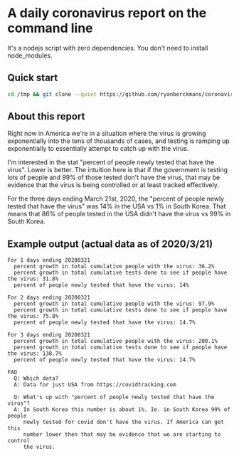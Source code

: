 
# A daily coronavirus report on the command line

It's a nodejs script with zero dependencies. You don't need to install node_modules.

## Quick start

```bash
cd /tmp && git clone --quiet https://github.com/ryanberckmans/coronavirus.git && cd coronavirus && ./report
```

## About this report

Right now in America we're in a situation where the virus is growing exponentially into the tens of thousands of cases, and testing is ramping up exponentially to essentially attempt to catch up with the virus.

I'm interested in the stat "percent of people newly tested that have the virus". Lower is better. The intuition here is that if the government is testing lots of people and 99% of those tested don't have the virus, that may be evidence that the virus is being controlled or at least tracked effectively.

For the three days ending March 21st, 2020, the "percent of people newly tested that have the virus" was 14% in the USA vs 1% in South Korea. That means that 86% of people tested in the USA didn't have the virus vs 99% in South Korea.

## Example output (actual data as of 2020/3/21)

```
For 1 days ending 20200321
  percent growth in total cumulative people with the virus: 36.2%
  percent growth in total cumulative tests done to see if people have the virus: 31.8%
  percent of people newly tested that have the virus: 14%

For 2 days ending 20200321
  percent growth in total cumulative people with the virus: 97.9%
  percent growth in total cumulative tests done to see if people have the virus: 75.8%
  percent of people newly tested that have the virus: 14.7%

For 3 days ending 20200321
  percent growth in total cumulative people with the virus: 200.1%
  percent growth in total cumulative tests done to see if people have the virus: 138.7%
  percent of people newly tested that have the virus: 14.7%

FAQ
  Q: Which data?
  A: Data for just USA from https://covidtracking.com

  Q: What's up with "percent of people newly tested that have the virus"?
  A: In South Korea this number is about 1%. Ie. in South Korea 99% of people
     newly tested for covid don't have the virus. If America can get this
     number lower then that may be evidence that we are starting to control
     the virus.
```
